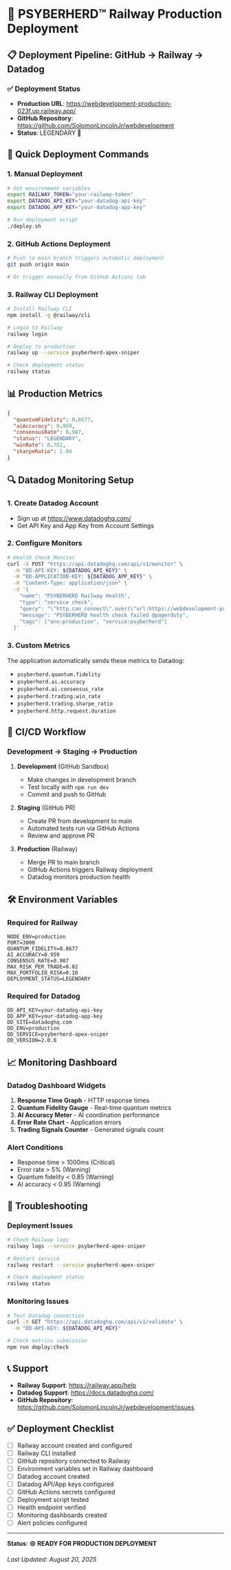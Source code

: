 # 🚀 PSYBERHERD™ Railway Production Deployment

## 📋 Deployment Pipeline: GitHub → Railway → Datadog

### ✅ **Deployment Status**
- **Production URL**: https://webdevelopment-production-023f.up.railway.app/
- **GitHub Repository**: https://github.com/SolomonLincolnJr/webdevelopment
- **Status**: LEGENDARY 🎯

## 🔧 **Quick Deployment Commands**

### 1. **Manual Deployment**
```bash
# Set environment variables
export RAILWAY_TOKEN="your-railway-token"
export DATADOG_API_KEY="your-datadog-api-key"
export DATADOG_APP_KEY="your-datadog-app-key"

# Run deployment script
./deploy.sh
```

### 2. **GitHub Actions Deployment**
```bash
# Push to main branch triggers automatic deployment
git push origin main

# Or trigger manually from GitHub Actions tab
```

### 3. **Railway CLI Deployment**
```bash
# Install Railway CLI
npm install -g @railway/cli

# Login to Railway
railway login

# Deploy to production
railway up --service psyberherd-apex-sniper

# Check deployment status
railway status
```

## 📊 **Production Metrics**
```json
{
  "quantumFidelity": 0.8677,
  "aiAccuracy": 0.959,
  "consensusRate": 0.987,
  "status": "LEGENDARY",
  "winRate": 0.702,
  "sharpeRatio": 1.94
}
```

## 🔍 **Datadog Monitoring Setup**

### **1. Create Datadog Account**
- Sign up at https://www.datadoghq.com/
- Get API Key and App Key from Account Settings

### **2. Configure Monitors**
```bash
# Health Check Monitor
curl -X POST "https://api.datadoghq.com/api/v1/monitor" \
  -H "DD-API-KEY: ${DATADOG_API_KEY}" \
  -H "DD-APPLICATION-KEY: ${DATADOG_APP_KEY}" \
  -H "Content-Type: application/json" \
  -d '{
    "name": "PSYBERHERD Railway Health",
    "type": "service check",
    "query": "\"http.can_connect\".over(\"url:https://webdevelopment-production-023f.up.railway.app/health\").last(2).count_by_status()",
    "message": "PSYBERHERD health check failed @pagerduty",
    "tags": ["env:production", "service:psyberherd"]
  }'
```

### **3. Custom Metrics**
The application automatically sends these metrics to Datadog:
- `psyberherd.quantum.fidelity`
- `psyberherd.ai.accuracy`
- `psyberherd.ai.consensus_rate`
- `psyberherd.trading.win_rate`
- `psyberherd.trading.sharpe_ratio`
- `psyberherd.http.request.duration`

## 🔄 **CI/CD Workflow**

### **Development → Staging → Production**

1. **Development** (GitHub Sandbox)
   - Make changes in development branch
   - Test locally with `npm run dev`
   - Commit and push to GitHub

2. **Staging** (GitHub PR)
   - Create PR from development to main
   - Automated tests run via GitHub Actions
   - Review and approve PR

3. **Production** (Railway)
   - Merge PR to main branch
   - GitHub Actions triggers Railway deployment
   - Datadog monitors production health

## 🛠️ **Environment Variables**

### **Required for Railway**
```env
NODE_ENV=production
PORT=3000
QUANTUM_FIDELITY=0.8677
AI_ACCURACY=0.959
CONSENSUS_RATE=0.987
MAX_RISK_PER_TRADE=0.02
MAX_PORTFOLIO_RISK=0.10
DEPLOYMENT_STATUS=LEGENDARY
```

### **Required for Datadog**
```env
DD_API_KEY=your-datadog-api-key
DD_APP_KEY=your-datadog-app-key
DD_SITE=datadoghq.com
DD_ENV=production
DD_SERVICE=psyberherd-apex-sniper
DD_VERSION=2.0.0
```

## 📈 **Monitoring Dashboard**

### **Datadog Dashboard Widgets**
1. **Response Time Graph** - HTTP response times
2. **Quantum Fidelity Gauge** - Real-time quantum metrics
3. **AI Accuracy Meter** - AI coordination performance
4. **Error Rate Chart** - Application errors
5. **Trading Signals Counter** - Generated signals count

### **Alert Conditions**
- Response time > 1000ms (Critical)
- Error rate > 5% (Warning)
- Quantum fidelity < 0.85 (Warning)
- AI accuracy < 0.95 (Warning)

## 🚨 **Troubleshooting**

### **Deployment Issues**
```bash
# Check Railway logs
railway logs --service psyberherd-apex-sniper

# Restart service
railway restart --service psyberherd-apex-sniper

# Check deployment status
railway status
```

### **Monitoring Issues**
```bash
# Test Datadog connection
curl -X GET "https://api.datadoghq.com/api/v1/validate" \
  -H "DD-API-KEY: ${DATADOG_API_KEY}"

# Check metrics submission
npm run deploy:check
```

## 📞 **Support**

- **Railway Support**: https://railway.app/help
- **Datadog Support**: https://docs.datadoghq.com/
- **GitHub Repository**: https://github.com/SolomonLincolnJr/webdevelopment/issues

## ✅ **Deployment Checklist**

- [ ] Railway account created and configured
- [ ] Railway CLI installed
- [ ] GitHub repository connected to Railway
- [ ] Environment variables set in Railway dashboard
- [ ] Datadog account created
- [ ] Datadog API/App keys configured
- [ ] GitHub Actions secrets configured
- [ ] Deployment script tested
- [ ] Health endpoint verified
- [ ] Monitoring dashboards created
- [ ] Alert policies configured

---

**Status**: 🟢 **READY FOR PRODUCTION DEPLOYMENT**

*Last Updated: August 20, 2025*
